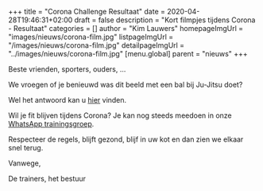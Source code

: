 +++
title = "Corona Challenge Resultaat"
date = 2020-04-28T19:46:31+02:00
draft = false
description = "Kort filmpjes tijdens Corona - Resultaat"
categories = []
author = "Kim Lauwers"
homepageImgUrl = "images/nieuws/corona-film.jpg"
listpageImgUrl = "/images/nieuws/corona-film.jpg"
detailpageImgUrl = "../images/nieuws/corona-film.jpg"
[menu.global]
    parent = "nieuws"
+++

Beste vrienden, sporters, ouders, ...
 
We vroegen of je benieuwd was dit beeld met een bal bij Ju-Jitsu doet?

Wel het antwoord kan u [hier](https://youtu.be/anIAH58oOD0) vinden.

Wil je fit blijven tijdens Corona? Je kan nog steeds meedoen in onze [WhatsApp trainingsgroep](https://www.jujitsukeerbergen.be/nieuws/2020/04/16/corona-april---geen-training/).


Respecteer de regels, blijft gezond, blijf in uw kot en dan zien we elkaar snel terug.


Vanwege,

De trainers, het bestuur